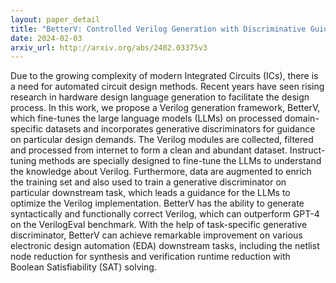 ```yaml
---
layout: paper_detail
title: "BetterV: Controlled Verilog Generation with Discriminative Guidance"
date: 2024-02-03
arxiv_url: http://arxiv.org/abs/2402.03375v3
---
```


Due to the growing complexity of modern Integrated Circuits (ICs), there is a need for automated circuit design methods. Recent years have seen rising research in hardware design language generation to facilitate the design process. In this work, we propose a Verilog generation framework, BetterV, which fine-tunes the large language models (LLMs) on processed domain-specific datasets and incorporates generative discriminators for guidance on particular design demands. The Verilog modules are collected, filtered and processed from internet to form a clean and abundant dataset. Instruct-tuning methods are specially designed to fine-tune the LLMs to understand the knowledge about Verilog. Furthermore, data are augmented to enrich the training set and also used to train a generative discriminator on particular downstream task, which leads a guidance for the LLMs to optimize the Verilog implementation. BetterV has the ability to generate syntactically and functionally correct Verilog, which can outperform GPT-4 on the VerilogEval benchmark. With the help of task-specific generative discriminator, BetterV can achieve remarkable improvement on various electronic design automation (EDA) downstream tasks, including the netlist node reduction for synthesis and verification runtime reduction with Boolean Satisfiability (SAT) solving.
